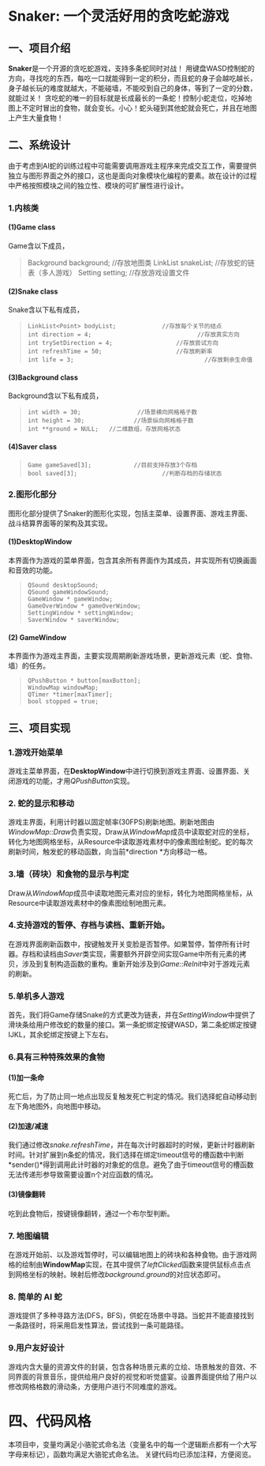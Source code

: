 # Snaker: 一个灵活好用的贪吃蛇游戏


## 一、项目介绍

  **Snaker**是一个开源的贪吃蛇游戏，支持多条蛇同时对战！
  用键盘WASD控制蛇的方向，寻找吃的东西，每吃一口就能得到一定的积分，而且蛇的身子会越吃越长，身子越长玩的难度就越大，不能碰墙，不能咬到自己的身体，等到了一定的分数，就能过关！
  贪吃蛇的唯一的目标就是长成最长的一条蛇！控制小蛇走位，吃掉地图上不定时冒出的食物，就会变长。小心！蛇头碰到其他蛇就会死亡，并且在地图上产生大量食物！

## 二、系统设计

  由于考虑到AI蛇的训练过程中可能需要调用游戏主程序来完成交互工作，需要提供独立与图形界面之外的接口，这也是面向对象模块化编程的要素。故在设计的过程中严格按照模块之间的独立性、模块的可扩展性进行设计。

### 1.内核类
#### (1)Game class
  Game含以下成员，
>   Background background;				//存放地图类
>   LinkList<Snake> snakeList;			//存放蛇的链表（多人游戏）
>     Setting setting;								  //存放游戏设置文件

#### (2)Snake class
  Snake含以下私有成员，
>     LinkList<Point> bodyList; 			//存放每个关节的结点
>     int direction = 4;							  //存放真实方向
>     int trySetDirection = 4;					//存放尝试方向
>     int refreshTime = 50;						//存放刷新率
>     int life = 3;										//存放剩余生命值

#### (3)Background class
  Background含以下私有成员，
>     int width = 30;				 //场景横向网格格子数
>     int height = 30;				//场景纵向网格格子数
>     int **ground = NULL;	 //二维数组，存放网格状态

#### (4)Saver class
>     Game gameSaved[3];			//目前支持存放3个存档
>     bool saved[3];						//判断存档的存储状态

### 2.图形化部分
  图形化部分提供了Snaker的图形化实现，包括主菜单、设置界面、游戏主界面、战斗结算界面等的架构及其实现。
#### (1)DesktopWindow
  本界面作为游戏的菜单界面，包含其余所有界面作为其成员，并实现所有切换画面和音效的功能。
>     QSound desktopSound;
>     QSound gameWindowSound;
>     GameWindow * gameWindow;
>     GameOverWindow * gameOverWindow;
>     SettingWindow * settingWindow;
>     SaverWindow * saverWindow;

#### (2) GameWindow
  本界面作为游戏主界面，主要实现周期刷新游戏场景，更新游戏元素（蛇、食物、墙）的任务。
>     QPushButton * button[maxButton];
>     WindowMap windowMap;
>     QTimer *timer[maxTimer];
>     bool stopped = true;

##  三、项目实现
### 1.游戏开始菜单

  游戏主菜单界面，在**DesktopWindow**中进行切换到游戏主界面、设置界面、关闭游戏的功能，才用*QPushButton*实现。

### 2. 蛇的显示和移动

  游戏主界面，利用计时器以固定帧率(30FPS)刷新地图。刷新地图由*WindowMap::Draw*负责实现，Draw从*WindowMap*成员中读取蛇对应的坐标，转化为地图网格坐标，从Resource中读取游戏素材中的像素图绘制蛇。蛇的每次刷新时间，触发蛇的移动函数，向当前*direction *方向移动一格。

### 3.墙（砖块）和⻝物的显示与判定

  Draw从*WindowMap*成员中读取地图元素对应的坐标，转化为地图网格坐标，从Resource中读取游戏素材中的像素图绘制地图元素。

### 4.⽀持游戏的暂停、存档与读档、重新开始。

  在游戏界面刷新函数中，按键触发开关变脸是否暂停。如果暂停，暂停所有计时器。存档和读档由*Saver*类实现，需要额外开辟空间实现Game中所有元素的拷贝，涉及到复制构造函数的重构。重新开始涉及到*Game::ReInit*中对于游戏元素的刷新。

### 5.单机多⼈游戏
  首先，我们将Game存储Snake的方式更改为链表，并在*SettingWindow*中提供了滑块条给用户修改蛇的数量的接口。第一条蛇绑定按键WASD，第二条蛇绑定按键IJKL，其余蛇绑定按键上下左右。
### 6.具有三种特殊效果的⻝物
  #### (1)加⼀条命

  死亡后，为了防止同一地点出现反复触发死亡判定的情况。我们选择蛇自动移动到左下角地图外，向地图中移动。
  #### (2)加速/减速

  我们通过修改*snake.refreshTime*，并在每次计时器超时的时候，更新计时器刷新时间。针对扩展到n条蛇的情况，我们选择在绑定timeout信号的槽函数中判断*sender()*得到调用此计时器的对象蛇的信息。避免了由于timeout信号的槽函数无法传递形参导致需要设置n个对应函数的情况。
  #### (3)镜像翻转

  吃到此食物后，按键镜像翻转，通过一个布尔型判断。
### 7. 地图编辑

  在游戏开始前、以及游戏暂停时，可以编辑地图上的砖块和各种⻝物。由于游戏网格的绘制由**WindowMap**实现，在其中提供了*leftClicked*函数来提供鼠标点击点到网格坐标的映射。映射后修改*background.ground*的对应状态即可。
### 8. 简单的 AI 蛇

  游戏提供了多种寻路方法(DFS，BFS)，供蛇在场景中寻路。当蛇并不能直接找到一条路径时，将采用启发性算法，尝试找到一条可能路径。
### 9.用户友好设计

  游戏内含大量的资源文件的封装，包含各种场景元素的立绘、场景触发的音效、不同界面的背景音乐，提供给用户良好的视觉和听觉盛宴。设置界面提供给了用户以修改网格格数的滑动条，方便用户进行不同难度的游戏。

# 四、代码风格

  本项目中，变量均满足小骆驼式命名法（变量名中的每一个逻辑断点都有一个大写字母来标记），函数均满足大骆驼式命名法。
  关键代码均已添加注释，方便阅览。
